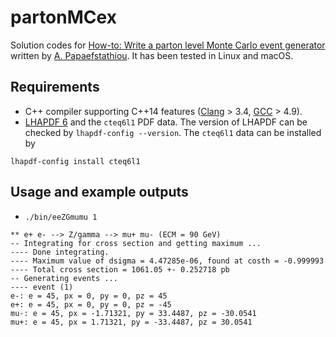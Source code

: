 # partonMCex

Solution codes for [How-to: Write a parton level Monte Carlo event generator](https://arxiv.org/abs/1412.4677) written by [A. Papaefstathiou](http://www.physik.uzh.ch/~andreasp/). It has been tested in Linux and macOS.

## Requirements

* C++ compiler supporting C++14 features ([Clang](http://clang.llvm.org/cxx_status.html) > 3.4, [GCC](https://gcc.gnu.org/projects/cxx-status.html) > 4.9).
* [LHAPDF 6](http://lhapdf.hepforge.org/) and the `cteq6l1` PDF data. The version of LHAPDF can be checked by `lhapdf-config --version`. The `cteq6l1` data can be installed by

``` shell
lhapdf-config install cteq6l1
```

## Usage and example outputs

* `./bin/eeZGmumu 1`

```
** e+ e- --> Z/gamma --> mu+ mu- (ECM = 90 GeV)
-- Integrating for cross section and getting maximum ...
---- Done integrating.
---- Maximum value of dsigma = 4.47285e-06, found at costh = -0.999993
---- Total cross section = 1061.05 +- 0.252718 pb
-- Generating events ...
---- event (1)
e-: e = 45, px = 0, py = 0, pz = 45
e+: e = 45, px = 0, py = 0, pz = -45
mu-: e = 45, px = -1.71321, py = 33.4487, pz = -30.0541
mu+: e = 45, px = 1.71321, py = -33.4487, pz = 30.0541
```
